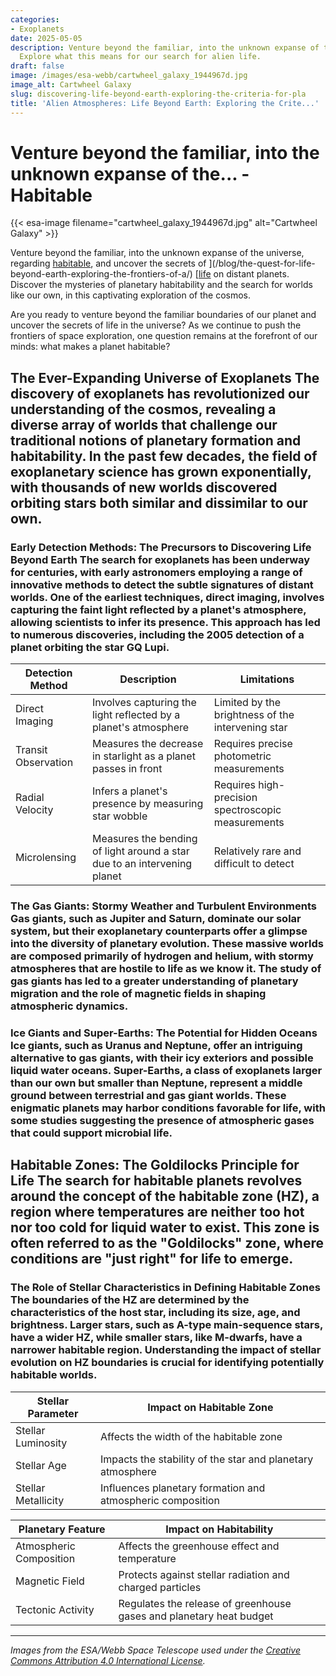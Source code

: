 ```yaml
---
categories:
- Exoplanets
date: 2025-05-05
description: Venture beyond the familiar, into the unknown expanse of the universe,...
  Explore what this means for our search for alien life.
draft: false
image: /images/esa-webb/cartwheel_galaxy_1944967d.jpg
image_alt: Cartwheel Galaxy
slug: discovering-life-beyond-earth-exploring-the-criteria-for-pla
title: 'Alien Atmospheres: Life Beyond Earth: Exploring the Crite...'
---
```


# Venture beyond the familiar, into the unknown expanse of the... - Habitable
{{< esa-image filename="cartwheel_galaxy_1944967d.jpg" alt="Cartwheel Galaxy" >}}



Venture beyond the familiar, into the unknown expanse of the universe, regarding [habitable](/blog/refining-the-search-for-life-beyond-earth-advances-in-exopla), and uncover the secrets of ](/blog/the-quest-for-life-beyond-earth-exploring-the-frontiers-of-a/) [[life](/blog/the-search-for-life-beyond-earth-nasas-astrobiology-mission) on distant planets. Discover the mysteries of planetary habitability and the search for worlds like our own, in this captivating exploration of the cosmos.

Are you ready to venture beyond the familiar boundaries of our planet and uncover the secrets of life in the universe? As we continue to push the frontiers of space exploration, one question remains at the forefront of our minds: what makes a planet habitable?

 ## The Ever-Expanding Universe of Exoplanets The discovery of exoplanets has revolutionized our understanding of the cosmos, revealing a diverse array of worlds that challenge our traditional notions of planetary formation and habitability. In the past few decades, the field of exoplanetary science has grown exponentially, with thousands of new worlds discovered orbiting stars both similar and dissimilar to our own.

 ### Early Detection Methods: The Precursors to Discovering Life Beyond Earth The search for exoplanets has been underway for centuries, with early astronomers employing a range of innovative methods to detect the subtle signatures of distant worlds. One of the earliest techniques, direct imaging, involves capturing the faint light reflected by a planet's atmosphere, allowing scientists to infer its presence. This approach has led to numerous discoveries, including the 2005 detection of a planet orbiting the star GQ Lupi.

 | Detection Method | Description | Limitations |
| --- | --- | --- |
| Direct Imaging | Involves capturing the light reflected by a planet's atmosphere | Limited by the brightness of the intervening star |
| Transit Observation | Measures the decrease in starlight as a planet passes in front | Requires precise photometric measurements |
| Radial Velocity | Infers a planet's presence by measuring star wobble | Requires high-precision spectroscopic measurements |
| Microlensing | Measures the bending of light around a star due to an intervening planet | Relatively rare and difficult to detect | ## Planetary Classification: Understanding the Diversity of Exoplanets The detection of exoplanets has led to a fundamental shift in our understanding of planetary formation and the characteristics necessary for life to emerge. Planets can be broadly classified into several categories, each with unique implications for habitability.

 ### The Gas Giants: Stormy Weather and Turbulent Environments Gas giants, such as Jupiter and Saturn, dominate our solar system, but their exoplanetary counterparts offer a glimpse into the diversity of planetary evolution. These massive worlds are composed primarily of hydrogen and helium, with stormy atmospheres that are hostile to life as we know it. The study of gas giants has led to a greater understanding of planetary migration and the role of magnetic fields in shaping atmospheric dynamics.

 ### Ice Giants and Super-Earths: The Potential for Hidden Oceans Ice giants, such as Uranus and Neptune, offer an intriguing alternative to gas giants, with their icy exteriors and possible liquid water oceans. Super-Earths, a class of exoplanets larger than our own but smaller than Neptune, represent a middle ground between terrestrial and gas giant worlds. These enigmatic planets may harbor conditions favorable for life, with some studies suggesting the presence of atmospheric gases that could support microbial life.

 ## Habitable Zones: The Goldilocks Principle for Life The search for habitable planets revolves around the concept of the habitable zone (HZ), a region where temperatures are neither too hot nor too cold for liquid water to exist. This zone is often referred to as the "Goldilocks" zone, where conditions are "just right" for life to emerge.

 ### The Role of Stellar Characteristics in Defining Habitable Zones The boundaries of the HZ are determined by the characteristics of the host star, including its size, age, and brightness. Larger stars, such as A-type main-sequence stars, have a wider HZ, while smaller stars, like M-dwarfs, have a narrower habitable region. Understanding the impact of stellar evolution on HZ boundaries is crucial for identifying potentially habitable worlds.

 | Stellar Parameter | Impact on Habitable Zone |
| --- | --- |
| Stellar Luminosity | Affects the width of the habitable zone |
| Stellar Age | Impacts the stability of the star and planetary atmosphere |
| Stellar Metallicity | Influences planetary formation and atmospheric composition | ### Planetary Features: The Hidden Factors in Habitable Zone Calculations Habitability is influenced not only by the host star but also by planetary features, including atmospheric composition, magnetic fields, tectonic activity, and gravitational interactions with neighboring bodies. Atmospheric studies, facilitated by advanced technologies like the James Webb Space Telescope, are revolutionizing our understanding of planetary atmospheres and the potential for biosignatures.

 | Planetary Feature | Impact on Habitability |
| --- | --- |
| Atmospheric Composition | Affects the greenhouse effect and temperature |
| Magnetic Field | Protects against stellar radiation and charged particles |
| Tectonic Activity | Regulates the release of greenhouse gases and planetary heat budget | ## Conclusion: Refining Our Understanding of Habitable Worlds As the search for life beyond Earth continues to captivate scientists and the public alike, every new discovery refines our understanding of what makes a planet habitable. From detection methods to planetary classification and habitable zones, our knowledge of exoplanets is rapidly expanding, and with it, our potential for finding life in the universe. The study of exoplanetary science is not merely an intellectual pursuit; it holds profound implications for our place within the cosmos and the search for life itself.

---

*Images from the ESA/Webb Space Telescope used under the [Creative Commons Attribution 4.0 International License](https://creativecommons.org/licenses/by/4.0).*